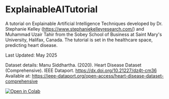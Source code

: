 # ExplainableAITutorial
A tutorial on Explainable Artificial Intelligence Techniques developed by Dr. Stephanie Kelley (https://www.stephaniekelleyresearch.com/) and Muhammad Uzair Tahir from the Sobey School of Business at Saint Mary's University, Halifax, Canada. The tutorial is set in the healthcare space, predicting heart disease. 

Last Updated: May 2025

Dataset details: Manu Siddhartha. (2020). Heart Disease Dataset (Comprehensive). IEEE Dataport. https://dx.doi.org/10.21227/dz4t-cm36
Available at: https://ieee-dataport.org/open-access/heart-disease-dataset-comprehensive 

[![Open in Colab](https://colab.research.google.com/assets/colab-badge.svg)](https://colab.research.google.com/github/stephaniekelley/ExplainableAITutorial/blob/main/ExplainableAI_Tutorial.ipynb)
